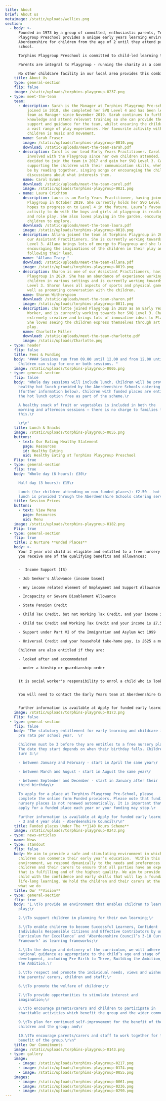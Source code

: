 ```yaml
---
title: About
brief: About us
metaimage: /static/uploads/wellies.png
section:
  - body: >-
      Founded in 1973 by a group of committed, enthusiastic parents, Torphins
      Playgroup Preschool provides a unique early years learning environment in
      Aberdeenshire for children from the age of 2 until they attend primary
      school.

      Torphins Playgroup Preschool is committed to child-led learning through play. We follow the Scottish National Curriculums, the Curriculum for Excellence, the Pre-birth to Three Curriculum, Realising The Ambition: Being Me, as well as the Getting It Right For Every Child (GIRFEC) framework, and were awarded a score of ‘4 – Good’ at our most recent [Care Inspectorate inspection](https://www.careinspectorate.com/index.php/care-services?detail=CS2003002532)

      Parents are integral to Playgroup - running the charity as a committee, leading the playgroup in everything from hiring staff to policy making, and volunteering in the setting itself. The Committee fundraises from a wide variety of sources including grants, trusts and foundations \[link to support us page], as well as public events and online appeals. As well as this, parents are involved as volunteers, taking part in parent duties in the setting itself (Covid-19 allowing). This is a unique opportunity to really see how your children learn and take a role in their early years’ education. 

      No other childcare facility in our local area provides this combination of benefits. We are a genuine preschool that gives children the freedom to learn and experience the world through play in a caring, safe environment, guiding them while they develop through the early years curriculum, all with the close involvement of their care-givers and families.
    title: About Us
    type: general-section
    flip: false
    image: /static/uploads/torphins-playgroup-0237.png
  - type: meet-the-team
    team:
      - description: Sarah is the Manager at Torphins Playgroup Pre-school. Having
          joined in 2018, she completed her SVQ Level 4 and has been leading the
          team as Manager since November 2019. Sarah continues to further her
          knowledge and attend relevant training so she can provide the best
          support and guidance for the team, whilst ensuring the children enjoy
          a vast range of play experiences. Her favourite activity with the
          children is music and movement.
        name: Sarah Fraser
        image: /static/uploads/torphins-playgroup-0010.png
        download: /static/uploads/meet-the-team-sarah.pdf
      - description: Carol is our Lead Early Years Practitioner. Carol has been heavily
          involved with the Playgroup since her own children attended, and
          decided to join the team in 2017 and gain her SVQ Level 3. Carol loves
          supporting the children with their communication skills, whether that
          be by reading together, singing songs or encouraging the children in
          discussions about what interests them.
        name: Carol Evans
        download: /static/uploads/meet-the-team-carol.pdf
        image: /static/uploads/torphins-playgroup-0021.png
      - name: Laura Crichton
        description: Laura is an Early Years Practitioner, having joined Torphins
          Playgroup in October 2019. She currently holds her SVQ Level 3 and
          hopes to progress on to Level 4 in the future. Laura’s favourite
          activity to do with the boys and girls at playgroup is reading stories
          and role play. She also loves playing in the garden, encouraging the
          children to explore.
        download: /static/uploads/meet-the-team-laura.pdf
        image: /static/uploads/torphins-playgroup-0018.png
      - description: Allana joined the team at Torphins Playgroup in 2020 and is one of
          our Assistant Practitioners. She is currently working towards her SVQ
          Level 3. Allana brings lots of energy to Playgroup and she loves
          encouraging the imaginations of the children in their play and
          following their lead.
        name: "Allana Tracy "
        download: /static/uploads/meet-the-team-allana.pdf
        image: /static/uploads/torphins-playgroup-0019.png
      - description: Sharon is one of our Assistant Practitioners, having joined
          Playgroup in 2020. She has an abundance of experience working with
          children in various settings and is currently working towards her SVQ
          Level 3. Sharon loves all aspects of sports and physical games, as
          well as promoting conversation with the children.
        name: Sharon Witherspoon
        download: /static/uploads/meet-the-team-sharon.pdf
        image: /static/uploads/torphins-playgroup-0011.png
      - description: Charlotte joined Playgroup in 2020 as an Early Years Support
          Worker, and is currently working towards her SVQ Level 3. Charlotte is
          extremely creative and brings lots of innovative ideas to Playgroup.
          She loves seeing the children express themselves through art and messy
          play.
        name: Charlotte Miller
        download: /static/uploads/meet-the-team-charlotte.pdf
        image: /static/uploads/Charlotte.png
  - type: header
    flip: false
    title: Fees & Funding
    body: "#### Sessions run from 09.00 until 12.00 and from 12.00 until 15.00.
      Children can stay for one or both sessions. "
    image: /static/uploads/torphins-playgroup-0005.png
  - type: general-section
    flip: false
    body: "Whole day sessions will include lunch. Children will be provided with a
      healthy hot lunch provided by the Aberdeenshire Schools catering service
      (further information below). Children with funded places are entitled to
      the hot lunch option free as part of the scheme.\r

      A healthy snack of fruit or vegetables is included in both the
      morning and afternoon sessions – there is no charge to families for
      this.\r

      \r\n"
    title: Lunch & Snacks
    image: /static/uploads/torphins-playgroup-0055.png
    buttons:
      - text: Our Eating Healthy Statement
        page: Resources
        id: Healthy Eating
        uid: Healthy Eating at Torphins Playgroup Preschool
    Flip: true
  - type: general-section
    flip: true
    body: "Whole day (6 hours): £30\r

      Half day (3 hours): £15\r

      Lunch (for children attending on non-funded places): £2.50 – hot
      lunch is provided through the Aberdeenshire Schools catering service. "
    title: Session Prices
    buttons:
      - text: View Menu
        page: Resources
        uid: Menu
    image: /static/uploads/torphins-playgroup-0182.png
    Flip: true
  - type: general-section
    flip: true
    title: 2 Nurture **unded Places**
    body: >-
      Your 2 year old child is eligible and entitled to a free nursery place if
      you receive one of the qualifying benefits and allowances:


      -  Income Support (IS)

      - Job Seeker's Allowance (income based)

      - Any income related element of Employment and Support Allowance

      - Incapacity or Severe Disablement Allowance

      - State Pension Credit

      - Child Tax Credit, but not Working Tax Credit, and your income is £16,480 or less

      - Child tax Credit and Working Tax Credit and your income is £7,500 or less

      - Support under Part VI of the Immigration and Asylum Act 1999

      - Universal Credit and your household take-home pay, is £625 a month or less

      Children are also entitled if they are:

      - looked after and accommodated

      - under a kinship or guardianship order


      It is social worker's responsibility to enrol a child who is looked after and accommodated or under a kinship or guardianship order.


      You will need to contact the Early Years team at Aberdeenshire Council to verify that your child is eligible. They will advise what to include when you apply as it will differ depending on the support you receive. They will give you an application form to complete and return to them with evidence of the qualifying benefits that you receive and your child’s original birth certificate.


      Further information is available at Apply for funded early learning - 2 year olds - Aberdeenshire Council.
    image: /static/uploads/torphins-playgroup-0173.png
    Flip: false
  - type: general-section
    flip: false
    body: "The statutory entitlement for early learning and childcare is 1140 hours
      pro rata per school year.  \r

      Children must be 3 before they are entitles to a free nursery place.
      The date they start depends on when their birthday falls. Children who
      turn 3:\r

      - between January and February - start in April the same year\r

      - between March and August - start in August the same year\r

      - between September and December - start in January after their
      third birthday\r

      To apply for a place at Torphins Playgroup Pre-School, please
      complete the online form Funded providers. Please note that funding for
      nursery places is not renewed automatically. It is important that you
      apply for a funded place each year or your funding may stop.\r

      Further information is available at Apply for funded early learning
      - 3 and 4 year olds - Aberdeenshire Council\r\n"
    title: Funded places Under The **1140 Hours Scheme**
    image: /static/uploads/torphins-playgroup-0243.png
  - type: news-articles
    name: News
  - type: standout
    flip: false
    body: We aim to provide a safe and stimulating environment in which pre-school
      children can commence their early year’s education.  Within this
      environment, we respond dynamically to the needs and preferences of the
      children and their carers to ensure that all parties have an experience
      that is fulfilling and of the highest quality. We aim to provide each
      child with the confidence and early skills that will lay a foundation for
      life-long learning. We hold the children and their carers at the centre of
      what we do
    title: Our **Vision**
  - type: general-section
    flip: true
    body: "1.\tTo provide an environment that enables children to learn though
      play;\r

      2.\tTo support children in planning for their own learning;\r

      3.\tTo enable children to become Successful Learners, Confident
      Individuals Responsible Citizens and Effective Contributors by using ‘A
      Curriculum for Excellence’ and ‘Aberdeenshire Council’s 3-18 Curriculum
      Framework’ as learning frameworks;\r

      4.\tIn the design and delivery of the curriculum, we will adhere to
      national guidance as appropriate to the child’s age and stage of
      development, including Pre-Birth to Three, Building the Ambition, Raising
      the Ambition.\r

      5.\tTo respect and promote the individual needs, views and wishes of
      the parents/ carers, children and staff;\r

      6.\tTo promote the welfare of children;\r

      7.\tTo provide opportunities to stimulate interest and
      imagination;\r

      8.\tTo encourage parents/carers and children to participate in
      charitable activities which benefit the group and the wider community;\r

      9.\tTo plan for continued self-improvement for the benefit of the
      children and the group; and\r

      10.\tTo encourage parents/carers and staff to work together for the
      benefit of the group.\r\n"
    title: Our Commitments
    image: /static/uploads/torphins-playgroup-0143.png
  - type: gallery
    image:
      - image: /static/uploads/torphins-playgroup-0217.png
      - image: /static/uploads/torphins-playgroup-0174.png
      - image: /static/uploads/torphins-playgroup-0055.png
    images:
      - image: /static/uploads/torphins-playgroup-0061.png
      - image: /static/uploads/torphins-playgroup-0236.png
      - image: /static/uploads/torphins-playgroup-0290.png
---
```

